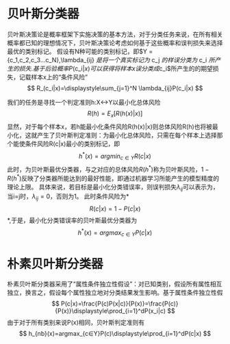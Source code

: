# 贝叶斯分类器
贝叶斯决策论是概率框架下实施决策的基本方法，对于分类任务来说，在所有相关概率都已知的理想情况下，贝叶斯决策论考虑如何基于这些概率和误判损失来选择最优的类别标记。
假设有N种可能的类别标记，即$Y ={c_1,c_2,c_3...c_N},\lambda_{ij} $是将一个真实标记为$ c_j $的样误分类为$ c_i $所产生的损失.基于后验概率P($c_i$|x)可以获得将样本x误分类成$c_i$所产生的的期望损失，记载样本x上的“条件风险”
$$
R_(c_i|x)=\displaystyle\sum_{j=1}^N \lambda_{ij}P(c_i|x)
$$

我们的任务是寻找一个判定准则h:X<->Y以最小化总体风险
$$
R(h)=E_x[R(h(x)|x)]
$$
显然，对于每个样本x，若h能最小化条件风险R(h(x)|x)则总体风险R(h)也将被最小化，这就产生了贝叶斯判定准则：为最小化总体风险，只需在每个样本上选择那个能使条件风险R(c|x)最小的类别标记，即
$$
 h^*(x)= argmin_{c∈Y}R(c|x)
$$
此时，为贝叶斯最优分类器，与之对应的总体风险$R(h^*)$称为贝叶斯风险，$1-R(h^*)$反映了分类器所能达到的最好性能，即通过机器学习所能产生的模型精度的理论上限。
具体来说，若目标是最小化分类错误率，则误判损失$\lambda_{ij}$可以表示为，当i=j时，$\lambda_{ij}=0$，否则为1。
此时条件风险为*
$$
R(c|x)=1-P(c|x)
$$
*,于是，最小化分类错误率的贝叶斯最优分类器为
$$
h^*(x)= argmax_{c∈Y}P(c|x)
$$



# 朴素贝叶斯分类器
朴素贝叶斯分类器采用了“属性条件独立性假设”：对已知类别，假设所有属性相互独立，换言之，假设每个属性独立地对分类结果发生影响。基于属性条件独立性假
$$
P(c|x)=\frac{P(c)P(x|c)}{P(x)}=\frac{P(c)}{P(x)}\displaystyle\prod_{i=1}^dP(x_i|c)
$$
由于对于所有类别来说P(x)相同，贝叶斯判定准则有
$$
h_{nb}(x)=argmax_{c∈Y}P(c)\displaystyle\prod_{i=1}^dP(c|x)
$$
